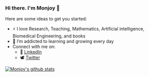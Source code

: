 ### Hi there. I'm Monjoy 👋

<!--
**monjoybme/monjoybme** is a ✨ _special_ ✨ repository because its `README.md` (this file) appears on your GitHub profile.
-->
Here are some ideas to get you started:

- :zap: I love Research, Teaching, Mathematics, Artificial intelligence, Biomedical Engineering, and books
- 🌱 I’m addicted to learning and growing every day
- Connect with me on:
  - :office: [LinkedIn](https://www.linkedin.com/in/monjoybme/)
  - :dove: [Twitter](https://twitter.com/iammonjoy)


[![Monjoy's github stats](https://github-readme-stats.vercel.app/api?username=monjoybme&count_private=true&show_icons=true&theme=radical&hide_rank=false)](https://github.com/anuraghazra/github-readme-stats)


